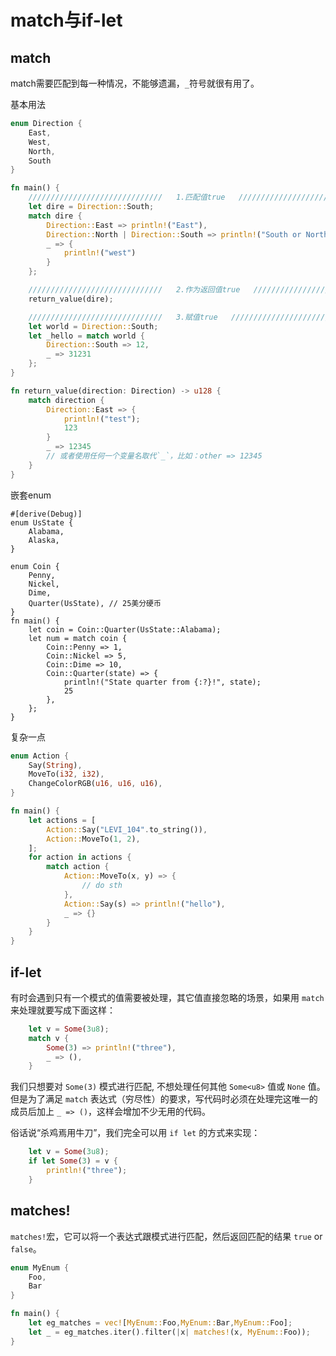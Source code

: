 # match与if-let

## match

match需要匹配到每一种情况，不能够遗漏，`_`符号就很有用了。

基本用法

```rust
enum Direction {
    East,
    West,
    North,
    South
}

fn main() {
    //////////////////////////////   1.匹配值true   //////////////////////////////
    let dire = Direction::South;
    match dire {
        Direction::East => println!("East"),
        Direction::North | Direction::South => println!("South or North"),
        _ => {
            println!("west")
        }
    };

    //////////////////////////////   2.作为返回值true   //////////////////////////////
    return_value(dire);

    //////////////////////////////   3.赋值true   //////////////////////////////
    let world = Direction::South;
    let _hello = match world {
        Direction::South => 12,
        _ => 31231
    };
}

fn return_value(direction: Direction) -> u128 {
    match direction {
        Direction::East => {
            println!("test");
            123
        }
        _ => 12345
        // 或者使用任何一个变量名取代`_`，比如：other => 12345
    }
}
```

嵌套enum

```solidity
#[derive(Debug)]
enum UsState {
    Alabama,
    Alaska,
}

enum Coin {
    Penny,
    Nickel,
    Dime,
    Quarter(UsState), // 25美分硬币
}
fn main() {
    let coin = Coin::Quarter(UsState::Alabama);
    let num = match coin {
        Coin::Penny => 1,
        Coin::Nickel => 5,
        Coin::Dime => 10,
        Coin::Quarter(state) => {
            println!("State quarter from {:?}!", state);
            25
        },
    };
}
```

复杂一点

```rust
enum Action {
    Say(String),
    MoveTo(i32, i32),
    ChangeColorRGB(u16, u16, u16),
}

fn main() {
    let actions = [
        Action::Say("LEVI_104".to_string()),
        Action::MoveTo(1, 2),
    ];
    for action in actions {
        match action {
            Action::MoveTo(x, y) => {
                // do sth
            },
            Action::Say(s) => println!("hello"),
            _ => {}
        }
    }
}
```

## if-let

有时会遇到只有一个模式的值需要被处理，其它值直接忽略的场景，如果用 `match` 来处理就要写成下面这样：

```rust
    let v = Some(3u8);
    match v {
        Some(3) => println!("three"),
        _ => (),
    }
```

我们只想要对 `Some(3)` 模式进行匹配, 不想处理任何其他 `Some<u8>` 值或 `None` 值。但是为了满足 `match` 表达式（穷尽性）的要求，写代码时必须在处理完这唯一的成员后加上 `_ => ()`，这样会增加不少无用的代码。

俗话说“杀鸡焉用牛刀”，我们完全可以用 `if let` 的方式来实现：

```rust
    let v = Some(3u8);
    if let Some(3) = v {
        println!("three");
    }
```

## matches!

`matches!`宏，它可以将一个表达式跟模式进行匹配，然后返回匹配的结果 `true` or `false`。

```rust
enum MyEnum {
    Foo,
    Bar
}

fn main() {
    let eg_matches = vec![MyEnum::Foo,MyEnum::Bar,MyEnum::Foo];
    let _ = eg_matches.iter().filter(|x| matches!(x, MyEnum::Foo));
}
```








